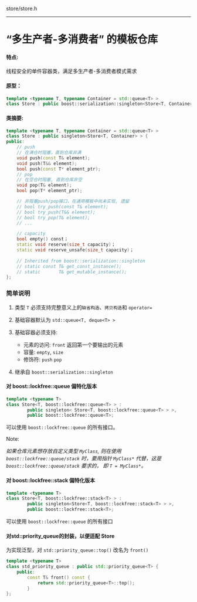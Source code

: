 store/store.h

-----------------------------

#  “多生产者-多消费者” 的模板仓库

#### 特点: 
线程安全的单件容器类，满足多生产者-多消费者模式需求

#### 原型：

```cpp
template <typename T, typename Container = std::queue<T> >
class Store : public boost::serialization::singleton<Store<T, Container> >;
```

#### 类摘要:

```cpp
template <typename T, typename Container = std::queue<T> >
class Store : public singleton<Store<T, Container> > {
public:
	// push
	// 在满仓时阻塞，直到仓库非满
	void push(const T& element);
	void push(T&& element);
	bool push(const T* element_ptr);
	// pop
	// 在空仓时阻塞, 直到仓库非空
	void pop(T& element);
	bool pop(T* element_ptr);

	// 非阻塞push/pop接口，在通用模板中尚未实现, 遗留
	// bool try_push(const T& element);
	// bool try_push(T&& element);
	// bool try_pop(T& element);
	// ...

	// capacity
	bool empty() const；
	static void reserve(size_t capacity)；
	static void reserve_unsafe(size_t capacity)；
	
	// Inherited from boost::serialization::singleton
	// static const T& get_const_instance();
	// static       T& get_mutable_instance();
};
```

### 简单说明

1. 类型 `T` 必须支持完整意义上的`缺省构造`、`拷贝构造`和 `operator=`

2. 基础容器默认为 `std::queue<T, deque<T> >`
 
3. 基础容器必须支持: 

	* 元素的访问: `front` 返回第一个要输出的元素
	* 容量: `empty`, `size`
	* 修饰符: `push` `pop`

4. 继承自 `boost::serialization::singleton`

#### 对 boost::lockfree::queue 偏特化版本

```cpp
template <typename T>
class Store<T, boost::lockfree::queue<T> > : 
		public singleton< Store<T, boost::lockfree::queue<T> > >,
		public boost::lockfree::queue<T>;
```

可以使用 `boost::lockfree::queue` 的所有接口。

Note: 

*如果仓库元素想存放自定义类型 `MyClass`, 则在使用 `boost::lockfree::queue/stack` 时，要用指针 `MyClass*` 代替，这是 `boost::lockfree::queue/stack` 要求的， 即 `T = MyClass*`。*

#### 对 boost::lockfree::stack 偏特化版本

```cpp
template <typename T>
class Store<T, boost::lockfree::stack<T> > : 
		public singleton<Store<T, boost::lockfree::stack<T> > >,
		public boost::lockfree::stack<T>; 
```

可以使用 `boost::lockfree::queue` 的所有接口

#### 对std::priority_queue的封装，以便适配 Store

为实现泛型，对 `std::priority_queue::top()` 改名为 `front()`

```cpp
template <typename T>
class std_priority_queue : public std::priority_queue<T> {
	public:
		const T& front() const {
			return std::priority_queue<T>::top();
		}
};
```
